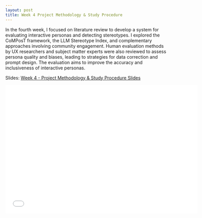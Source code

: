 ```yaml
---
layout: post
title: Week 4 Project Methodology & Study Procedure
---
```


In the fourth week, I focused on literature review to develop a system for evaluating interactive personas and detecting stereotypes. I explored the CoMPosT framework, the LLM Stereotype Index, and complementary approaches involving community engagement. Human evaluation methods by UX researchers and subject matter experts were also reviewed to assess persona quality and biases, leading to strategies for data correction and prompt design. The evaluation aims to improve the accuracy and inclusiveness of interactive personas.

Slides: [Week 4 - Project Methodology & Study Procedure Slides](/files/Week4-ProjectMethodology&StudyProcedure.pdf)

<embed src="files/Week4-ProjectMethodology&StudyProcedure.pdf" width="600" height="400" type="application/pdf">
